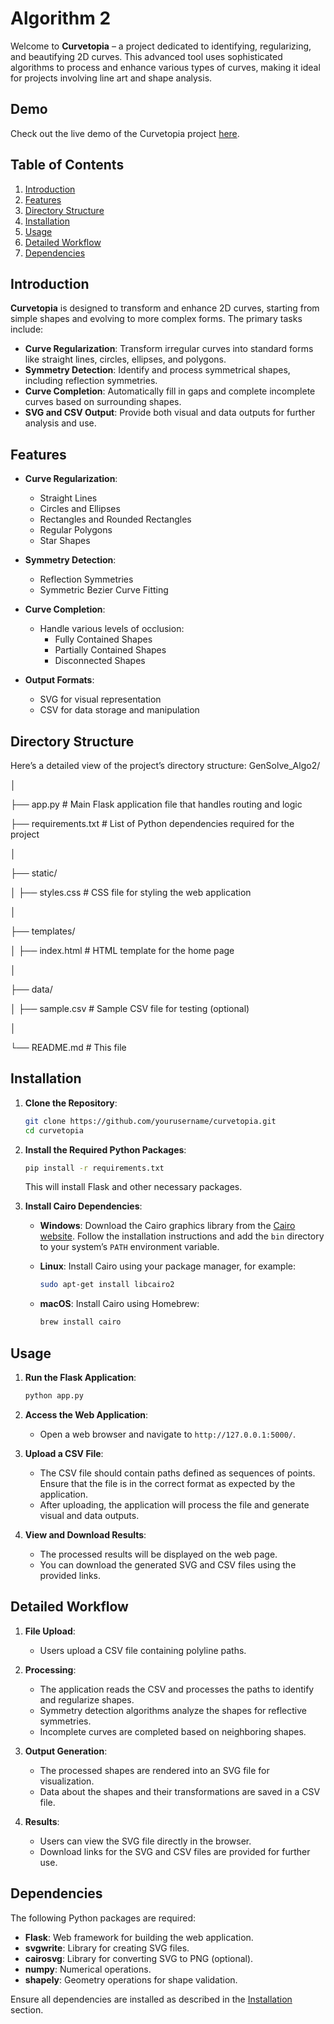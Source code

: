 # Algorithm 2

Welcome to **Curvetopia** – a project dedicated to identifying, regularizing, and beautifying 2D curves. This advanced tool uses sophisticated algorithms to process and enhance various types of curves, making it ideal for projects involving line art and shape analysis.

## Demo

Check out the live demo of the Curvetopia project [here](https://drive.google.com/file/d/1a1yTCgKc4SZRE-7FjirksIrTo5fDqv0A/view?usp=sharing).

## Table of Contents

1. [Introduction](#introduction)
2. [Features](#features)
3. [Directory Structure](#directory-structure)
4. [Installation](#installation)
5. [Usage](#usage)
6. [Detailed Workflow](#detailed-workflow)
7. [Dependencies](#dependencies)

## Introduction

**Curvetopia** is designed to transform and enhance 2D curves, starting from simple shapes and evolving to more complex forms. The primary tasks include:

- **Curve Regularization**: Transform irregular curves into standard forms like straight lines, circles, ellipses, and polygons.
- **Symmetry Detection**: Identify and process symmetrical shapes, including reflection symmetries.
- **Curve Completion**: Automatically fill in gaps and complete incomplete curves based on surrounding shapes.
- **SVG and CSV Output**: Provide both visual and data outputs for further analysis and use.

## Features

- **Curve Regularization**:
  - Straight Lines
  - Circles and Ellipses
  - Rectangles and Rounded Rectangles
  - Regular Polygons
  - Star Shapes

- **Symmetry Detection**:
  - Reflection Symmetries
  - Symmetric Bezier Curve Fitting

- **Curve Completion**:
  - Handle various levels of occlusion:
    - Fully Contained Shapes
    - Partially Contained Shapes
    - Disconnected Shapes

- **Output Formats**:
  - SVG for visual representation
  - CSV for data storage and manipulation

## Directory Structure

Here’s a detailed view of the project’s directory structure:
GenSolve_Algo2/

│

├── app.py # Main Flask application file that handles routing and logic

├── requirements.txt # List of Python dependencies required for the project

│

├── static/

│ ├── styles.css # CSS file for styling the web application

│

├── templates/

│ ├── index.html # HTML template for the home page

│

├── data/

│ ├── sample.csv # Sample CSV file for testing (optional)

│

└── README.md # This file

## Installation

1. **Clone the Repository**:
    ```bash
    git clone https://github.com/yourusername/curvetopia.git
    cd curvetopia
    ```

2. **Install the Required Python Packages**:
    ```bash
    pip install -r requirements.txt
    ```

   This will install Flask and other necessary packages.

3. **Install Cairo Dependencies**:
   - **Windows**:
     Download the Cairo graphics library from the [Cairo website](https://cairographics.org/download/). Follow the installation instructions and add the `bin` directory to your system’s `PATH` environment variable.
     
   - **Linux**:
     Install Cairo using your package manager, for example:
     ```bash
     sudo apt-get install libcairo2
     ```
   
   - **macOS**:
     Install Cairo using Homebrew:
     ```bash
     brew install cairo
     ```

## Usage

1. **Run the Flask Application**:
    ```bash
    python app.py
    ```

2. **Access the Web Application**:
   - Open a web browser and navigate to `http://127.0.0.1:5000/`.

3. **Upload a CSV File**:
   - The CSV file should contain paths defined as sequences of points. Ensure that the file is in the correct format as expected by the application.
   - After uploading, the application will process the file and generate visual and data outputs.

4. **View and Download Results**:
   - The processed results will be displayed on the web page.
   - You can download the generated SVG and CSV files using the provided links.

## Detailed Workflow

1. **File Upload**:
   - Users upload a CSV file containing polyline paths.

2. **Processing**:
   - The application reads the CSV and processes the paths to identify and regularize shapes.
   - Symmetry detection algorithms analyze the shapes for reflective symmetries.
   - Incomplete curves are completed based on neighboring shapes.

3. **Output Generation**:
   - The processed shapes are rendered into an SVG file for visualization.
   - Data about the shapes and their transformations are saved in a CSV file.

4. **Results**:
   - Users can view the SVG file directly in the browser.
   - Download links for the SVG and CSV files are provided for further use.

## Dependencies

The following Python packages are required:

- **Flask**: Web framework for building the web application.
- **svgwrite**: Library for creating SVG files.
- **cairosvg**: Library for converting SVG to PNG (optional).
- **numpy**: Numerical operations.
- **shapely**: Geometry operations for shape validation.

Ensure all dependencies are installed as described in the [Installation](#installation) section.


